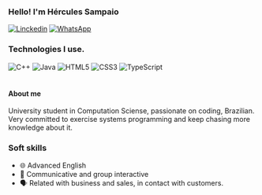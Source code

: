### Hello! I'm Hércules Sampaio
[![Linckedin](https://img.shields.io/badge/LinkedIn-0077B5?style=for-the-badge&logo=linkedin&logoColor=white)](https://www.linkedin.com/in/h%C3%A9rcules-sampaio-oliveira-7551b0274)
[![WhatsApp](https://img.shields.io/badge/WhatsApp-25D366?style=for-the-badge&logo=whatsapp&logoColor=white)](https://wa.me/+5573998439079)

### Technologies I use.
<div>
  <img align="center" alt="C++" src="https://img.shields.io/badge/C%2B%2B-00599C?style=for-the-badge&logo=c%2B%2B&logoColor=white" /> 
  <img align="center" alt="Java" src="https://img.shields.io/badge/Java-ED8B00?style=for-the-badge&logo=openjdk&logoColor=white" />
  <img align="center" alt="HTML5" src="https://img.shields.io/badge/HTML5-E34F26?style=for-the-badge&logo=html5&logoColor=white" />
  <img align="center" alt="CSS3" src="https://img.shields.io/badge/CSS3-1572B6?style=for-the-badge&logo=css3&logoColor=white" />
  <img align="center" alt="TypeScript" src="https://img.shields.io/badge/TypeScript-007ACC?style=for-the-badge&logo=typescript&logoColor=white"/>
</div><br/>

<!--![Top Langs](https://github-readme-stats.vercel.app/api/top-langs/?username=HerculesDraycon&langs_count=6&layout=compact&theme=synthwave&)-->

#### About me
University student in Computation Sciense, passionate on coding, Brazilian. Very committed to exercise systems programming and keep chasing more knowledge about it.

### Soft skills
- 🌐 Advanced English
- 👥 Communicative and group interactive
- 🗣️ Related with business and sales, in contact with customers.
